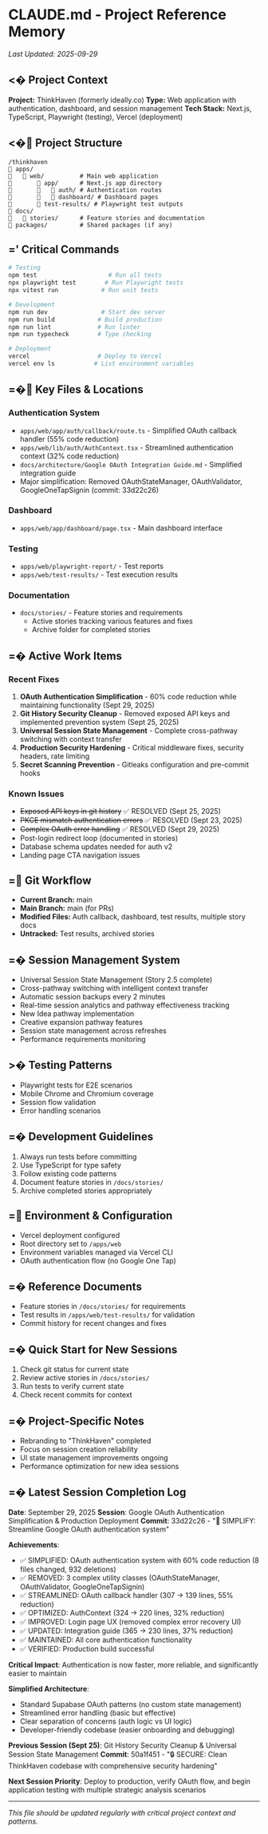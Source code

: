 # CLAUDE.md - Project Reference Memory
*Last Updated: 2025-09-29*

## <� Project Context
**Project:** ThinkHaven (formerly ideally.co)
**Type:** Web application with authentication, dashboard, and session management
**Tech Stack:** Next.js, TypeScript, Playwright (testing), Vercel (deployment)

## <� Project Structure
```
/thinkhaven
   apps/
      web/          # Main web application
          app/      # Next.js app directory
             auth/ # Authentication routes
             dashboard/ # Dashboard pages
          test-results/ # Playwright test outputs
   docs/
      stories/      # Feature stories and documentation
   packages/         # Shared packages (if any)
```

## =' Critical Commands
```bash
# Testing
npm test                    # Run all tests
npx playwright test        # Run Playwright tests
npx vitest run            # Run unit tests

# Development
npm run dev               # Start dev server
npm run build            # Build production
npm run lint             # Run linter
npm run typecheck        # Type checking

# Deployment
vercel                   # Deploy to Vercel
vercel env ls           # List environment variables
```

## =� Key Files & Locations

### Authentication System
- `apps/web/app/auth/callback/route.ts` - Simplified OAuth callback handler (55% code reduction)
- `apps/web/lib/auth/AuthContext.tsx` - Streamlined authentication context (32% code reduction)
- `docs/architecture/Google OAuth Integration Guide.md` - Simplified integration guide
- Major simplification: Removed OAuthStateManager, OAuthValidator, GoogleOneTapSignin (commit: 33d22c26)

### Dashboard
- `apps/web/app/dashboard/page.tsx` - Main dashboard interface

### Testing
- `apps/web/playwright-report/` - Test reports
- `apps/web/test-results/` - Test execution results

### Documentation
- `docs/stories/` - Feature stories and requirements
  - Active stories tracking various features and fixes
  - Archive folder for completed stories

## =� Active Work Items

### Recent Fixes
1. **OAuth Authentication Simplification** - 60% code reduction while maintaining functionality (Sept 29, 2025)
2. **Git History Security Cleanup** - Removed exposed API keys and implemented prevention system (Sept 25, 2025)
3. **Universal Session State Management** - Complete cross-pathway switching with context transfer
4. **Production Security Hardening** - Critical middleware fixes, security headers, rate limiting
5. **Secret Scanning Prevention** - Gitleaks configuration and pre-commit hooks

### Known Issues
- ~~Exposed API keys in git history~~ ✅ RESOLVED (Sept 25, 2025)
- ~~PKCE mismatch authentication errors~~ ✅ RESOLVED (Sept 23, 2025)
- ~~Complex OAuth error handling~~ ✅ RESOLVED (Sept 29, 2025)
- Post-login redirect loop (documented in stories)
- Database schema updates needed for auth v2
- Landing page CTA navigation issues

## = Git Workflow
- **Current Branch:** main
- **Main Branch:** main (for PRs)
- **Modified Files:** Auth callback, dashboard, test results, multiple story docs
- **Untracked:** Test results, archived stories

## =� Session Management System
- Universal Session State Management (Story 2.5 complete)
- Cross-pathway switching with intelligent context transfer
- Automatic session backups every 2 minutes
- Real-time session analytics and pathway effectiveness tracking
- New Idea pathway implementation
- Creative expansion pathway features
- Session state management across refreshes
- Performance requirements monitoring

## >� Testing Patterns
- Playwright tests for E2E scenarios
- Mobile Chrome and Chromium coverage
- Session flow validation
- Error handling scenarios

## =� Development Guidelines
1. Always run tests before committing
2. Use TypeScript for type safety
3. Follow existing code patterns
4. Document feature stories in `/docs/stories/`
5. Archive completed stories appropriately

## = Environment & Configuration
- Vercel deployment configured
- Root directory set to `/apps/web`
- Environment variables managed via Vercel CLI
- OAuth authentication flow (no Google One Tap)

## =� Reference Documents
- Feature stories in `/docs/stories/` for requirements
- Test results in `/apps/web/test-results/` for validation
- Commit history for recent changes and fixes

## =� Quick Start for New Sessions
1. Check git status for current state
2. Review active stories in `/docs/stories/`
3. Run tests to verify current state
4. Check recent commits for context

## =� Project-Specific Notes
- Rebranding to "ThinkHaven" completed
- Focus on session creation reliability
- UI state management improvements ongoing
- Performance optimization for new idea sessions

## =� Latest Session Completion Log
**Date**: September 29, 2025
**Session**: Google OAuth Authentication Simplification & Production Deployment
**Commit**: 33d22c26 - "🚀 SIMPLIFY: Streamline Google OAuth authentication system"

**Achievements**:
- ✅ SIMPLIFIED: OAuth authentication system with 60% code reduction (8 files changed, 932 deletions)
- ✅ REMOVED: 3 complex utility classes (OAuthStateManager, OAuthValidator, GoogleOneTapSignin)
- ✅ STREAMLINED: OAuth callback handler (307 → 139 lines, 55% reduction)
- ✅ OPTIMIZED: AuthContext (324 → 220 lines, 32% reduction)
- ✅ IMPROVED: Login page UX (removed complex error recovery UI)
- ✅ UPDATED: Integration guide (365 → 230 lines, 37% reduction)
- ✅ MAINTAINED: All core authentication functionality
- ✅ VERIFIED: Production build successful

**Critical Impact**: Authentication is now faster, more reliable, and significantly easier to maintain

**Simplified Architecture**:
- Standard Supabase OAuth patterns (no custom state management)
- Streamlined error handling (basic but effective)
- Clear separation of concerns (auth logic vs UI logic)
- Developer-friendly codebase (easier onboarding and debugging)

**Previous Session (Sept 25)**: Git History Security Cleanup & Universal Session State Management
**Commit**: 50a1f451 - "🔒 SECURE: Clean ThinkHaven codebase with comprehensive security hardening"

**Next Session Priority**: Deploy to production, verify OAuth flow, and begin application testing with multiple strategic analysis scenarios

---
*This file should be updated regularly with critical project context and patterns.*